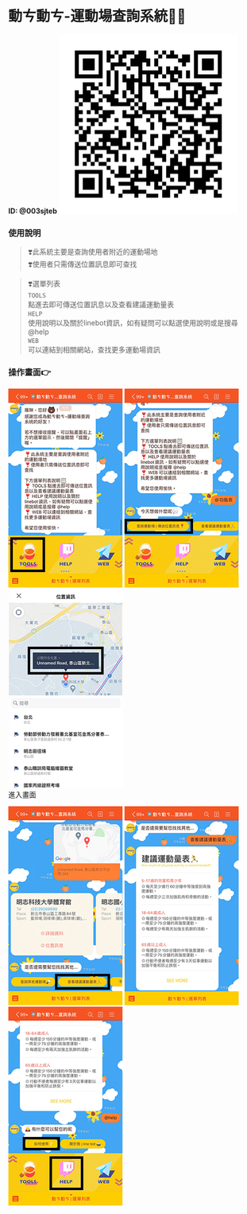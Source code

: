 # 動ㄘ動ㄘ-運動場查詢系統🏃‍♀️

 **ID: @003sjteb**
![image](./images/003sjteb.png)
 ### 使用說明

 >❣️此系統主要是查詢使用者附近的運動場地  
 >❣️使用者只需傳送位置訊息即可查找

 >❣️選單列表  
 >`TOOLS`   
 點進去即可傳送位置訊息以及查看建議運動量表   
 >`HELP`     
 使用說明以及關於linebot資訊，如有疑問可以點選使用說明或是搜尋 @help  
 >`WEB`   
 可以連結到相關網站，查找更多運動場資訊

 ### 操作畫面👉
 ![image](./images/6.jpg)   ![image](./images/5.jpg)   ![image](./images/7.jpg) <br>
 進入畫面


 ![image](./images/4.jpg)   ![image](./images/3.jpg)   ![image](./images/2.jpg)


